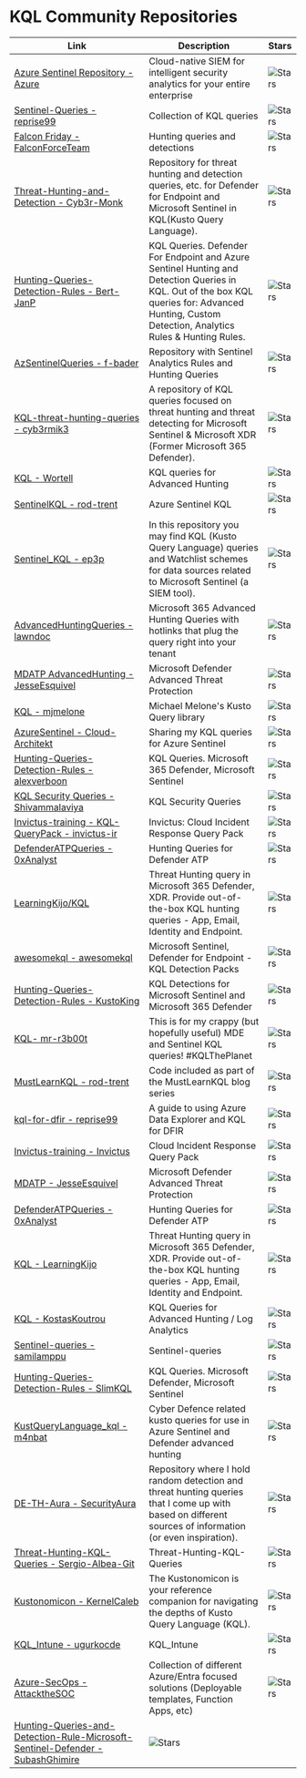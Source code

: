 # KQL Community Repositories
| Link | Description | Stars |
| ------ | ----------- | ----- |
| [Azure Sentinel Repository - Azure](https://github.com/Azure/Azure-Sentinel) | Cloud-native SIEM for intelligent security analytics for your entire enterprise |![Stars](https://img.shields.io/github/stars/Azure/Azure-Sentinel?style=flat-square&labelColor=343b41) | 
| [Sentinel-Queries - reprise99](https://github.com/reprise99/Sentinel-Queries)    |  Collection of KQL queries | ![Stars](https://img.shields.io/github/stars/reprise99/Sentinel-Queries?style=flat-square&labelColor=343b41) | 
| [Falcon Friday - FalconForceTeam](https://github.com/FalconForceTeam/FalconFriday) | Hunting queries and detections | ![Stars](https://img.shields.io/github/stars/FalconForceTeam/FalconFriday?style=flat-square&labelColor=343b41) |
| [Threat-Hunting-and-Detection - Cyb3r-Monk](https://github.com/Cyb3r-Monk/Threat-Hunting-and-Detection) | Repository for threat hunting and detection queries, etc. for Defender for Endpoint and Microsoft Sentinel in KQL(Kusto Query Language). | ![Stars](https://img.shields.io/github/stars/Cyb3r-Monk/Threat-Hunting-and-Detection?style=flat-square&labelColor=343b41) |
| [Hunting-Queries-Detection-Rules - Bert-JanP](https://github.com/Bert-JanP/Hunting-Queries-Detection-Rules) | KQL Queries. Defender For Endpoint and Azure Sentinel Hunting and Detection Queries in KQL. Out of the box KQL queries for: Advanced Hunting, Custom Detection, Analytics Rules & Hunting Rules. | ![Stars](https://img.shields.io/github/stars/Bert-JanP/Hunting-Queries-Detection-Rules?style=flat-square&labelColor=343b41) |
| [AzSentinelQueries - f-bader](https://github.com/f-bader/AzSentinelQueries) | Repository with Sentinel Analytics Rules and Hunting Queries  | ![Stars](https://img.shields.io/github/stars/f-bader/AzSentinelQueries?style=flat-square&labelColor=343b41) |
| [KQL-threat-hunting-queries - cyb3rmik3](https://github.com/cyb3rmik3/KQL-threat-hunting-queries) | A repository of KQL queries focused on threat hunting and threat detecting for Microsoft Sentinel & Microsoft XDR (Former Microsoft 365 Defender).  | ![Stars](https://img.shields.io/github/stars/cyb3rmik3/KQL-threat-hunting-queries?style=flat-square&labelColor=343b41) |
| [KQL - Wortell](https://github.com/wortell/KQL) |  KQL queries for Advanced Hunting  | ![Stars](https://img.shields.io/github/stars/wortell/KQL?style=flat-square&labelColor=343b41) |
| [SentinelKQL - rod-trent](https://github.com/rod-trent/SentinelKQL) |  Azure Sentinel KQL  | ![Stars](https://img.shields.io/github/stars/rod-trent/SentinelKQL?style=flat-square&labelColor=343b41) |
| [Sentinel_KQL - ep3p](https://github.com/ep3p/Sentinel_KQL) | In this repository you may find KQL (Kusto Query Language) queries and Watchlist schemes for data sources related to Microsoft Sentinel (a SIEM tool). | ![Stars](https://img.shields.io/github/stars/ep3p/Sentinel_KQL?style=flat-square&labelColor=343b41) |
| [AdvancedHuntingQueries - lawndoc](https://github.com/lawndoc/AdvancedHuntingQueries) | Microsoft 365 Advanced Hunting Queries with hotlinks that plug the query right into your tenant  | ![Stars](https://img.shields.io/github/stars/lawndoc/AdvancedHuntingQueries?style=flat-square&labelColor=343b41) |
| [MDATP AdvancedHunting - JesseEsquivel](https://github.com/JesseEsquivel/MDATP/tree/master/AdvancedHunting) | Microsoft Defender Advanced Threat Protection  | ![Stars](https://img.shields.io/github/stars/JesseEsquivel/MDATP?style=flat-square&labelColor=343b41) |
| [KQL - mjmelone](https://github.com/mjmelone/KQL/tree/master) |  Michael Melone's Kusto Query library  | ![Stars](https://img.shields.io/github/stars/mjmelone/KQL?style=flat-square&labelColor=343b41) |
| [AzureSentinel - Cloud-Architekt](https://github.com/Cloud-Architekt/AzureSentinel) | Sharing my KQL queries for Azure Sentinel | ![Stars](https://img.shields.io/github/stars/Cloud-Architekt/AzureSentinel?style=flat-square&labelColor=343b41) |
| [Hunting-Queries-Detection-Rules - alexverboon](https://github.com/alexverboon/Hunting-Queries-Detection-Rules) | KQL Queries. Microsoft 365 Defender, Microsoft Sentinel | ![Stars](https://img.shields.io/github/stars/alexverboon/Hunting-Queries-Detection-Rules?style=flat-square&labelColor=343b41) |
| [KQL Security Queries - Shivammalaviya](https://gist.github.com/Shivammalaviya) | KQL Security Queries | ![Stars](https://img.shields.io/badge/Gist-No%20Stars-lightgrey?style=flat-square&labelColor=343b41) |
| [Invictus-training - KQL-QueryPack - invictus-ir](https://github.com/invictus-ir/Invictus-training/tree/main/KQL-QueryPack) | Invictus: Cloud Incident Response Query Pack | ![Stars](https://img.shields.io/github/stars/invictus-ir/Invictus-training?style=flat-square&labelColor=343b41) |
| [DefenderATPQueries - 0xAnalyst](https://github.com/0xAnalyst/DefenderATPQueries) | Hunting Queries for Defender ATP | ![Stars](https://img.shields.io/github/stars/0xAnalyst/DefenderATPQueries?style=flat-square&labelColor=343b41) |
| [LearningKijo/KQL](https://github.com/LearningKijo/KQL) | Threat Hunting query in Microsoft 365 Defender, XDR. Provide out-of-the-box KQL hunting queries - App, Email, Identity and Endpoint. | ![Stars](https://img.shields.io/github/stars/LearningKijo/KQL?style=flat-square&labelColor=343b41) |
| [ awesomekql  - awesomekql ](https://github.com/cylaris/awesomekql) | Microsoft Sentinel, Defender for Endpoint - KQL Detection Packs | ![Stars](https://img.shields.io/github/stars/cylaris/awesomekql?style=flat-square&labelColor=343b41) |
| [Hunting-Queries-Detection-Rules - KustoKing](https://github.com/KustoKing/Hunting-Queries-Detection-Rules) | KQL Detections for Microsoft Sentinel and Microsoft 365 Defender | ![Stars](https://img.shields.io/github/stars/KustoKing/Hunting-Queries-Detection-Rules?style=flat-square&labelColor=343b41)
| [KQL- mr-r3b00t](https://github.com/mr-r3b00t/KQL) | This is for my crappy (but hopefully useful) MDE and Sentinel KQL queries! #KQLThePlanet  | ![Stars](https://img.shields.io/github/stars/mr-r3b00t/KQL?style=flat-square&labelColor=343b41)
| [MustLearnKQL - rod-trent](https://github.com/rod-trent/MustLearnKQL) | Code included as part of the MustLearnKQL blog series | ![Stars](https://img.shields.io/github/stars/rod-trent/MustLearnKQL?style=flat-square&labelColor=343b41) |
| [kql-for-dfir - reprise99](https://github.com/reprise99/kql-for-dfir) | A guide to using Azure Data Explorer and KQL for DFIR | ![Stars](https://img.shields.io/github/stars/reprise99/kql-for-dfir?style=flat-square&labelColor=343b41) |
| [Invictus-training - Invictus](https://github.com/invictus-ir/Invictus-training/tree/main/KQL-QueryPack) | Cloud Incident Response Query Pack | ![Stars](https://img.shields.io/github/stars/invictus-ir/Invictus-training?style=flat-square&labelColor=343b41) |
| [MDATP - JesseEsquivel](https://github.com/JesseEsquivel/MDATP/tree/master/AdvancedHunting) | Microsoft Defender Advanced Threat Protection | ![Stars](https://img.shields.io/github/stars/JesseEsquivel/MDATP?style=flat-square&labelColor=343b41) |
| [DefenderATPQueries - 0xAnalyst](https://github.com/0xAnalyst/DefenderATPQueries) | Hunting Queries for Defender ATP | ![Stars](https://img.shields.io/github/stars/0xAnalyst/DefenderATPQueries?style=flat-square&labelColor=343b41) |
| [KQL - LearningKijo](https://github.com/LearningKijo/KQL) | Threat Hunting query in Microsoft 365 Defender, XDR. Provide out-of-the-box KQL hunting queries - App, Email, Identity and Endpoint. | ![Stars](https://img.shields.io/github/stars/LearningKijo/KQL?style=flat-square&labelColor=343b41) |
| [KQL - KostasKoutrou](https://github.com/KostasKoutrou/KQL/tree/main) | KQL Queries for Advanced Hunting / Log Analytics | ![Stars](https://img.shields.io/github/stars/KostasKoutrou/KQL?style=flat-square&labelColor=343b41) |
| [Sentinel-queries - samilamppu](https://github.com/samilamppu/Sentinel-queries) | Sentinel-queries | ![Stars](https://img.shields.io/github/stars/samilamppu/Sentinel-queries?style=flat-square&labelColor=343b41) |
| [Hunting-Queries-Detection-Rules - SlimKQL](https://github.com/SlimKQL/Hunting-Queries-Detection-Rules) | KQL Queries. Microsoft Defender, Microsoft Sentinel | ![Stars](https://img.shields.io/github/stars/SlimKQL/Hunting-Queries-Detection-Rules?style=flat-square&labelColor=343b41) |
| [KustQueryLanguage_kql - m4nbat](https://github.com/m4nbat/KustQueryLanguage_kql) | Cyber Defence related kusto queries for use in Azure Sentinel and Defender advanced hunting | ![Stars](https://img.shields.io/github/stars/m4nbat/KustQueryLanguage_kql?style=flat-square&labelColor=343b41) |
| [DE-TH-Aura - SecurityAura](https://github.com/SecurityAura/DE-TH-Aura/tree/main) | Repository where I hold random detection and threat hunting queries that I come up with based on different sources of information (or even inspiration). | ![Stars](https://img.shields.io/github/stars/SecurityAura/DE-TH-Aura?style=flat-square&labelColor=343b41) |
| [Threat-Hunting-KQL-Queries - Sergio-Albea-Git](https://github.com/Sergio-Albea-Git/Threat-Hunting-KQL-Queries) | Threat-Hunting-KQL-Queries | ![Stars](https://img.shields.io/github/stars/Sergio-Albea-Git/Threat-Hunting-KQL-Queries?style=flat-square&labelColor=343b41) |
| [Kustonomicon - KernelCaleb](https://github.com/KernelCaleb/Kustonomicon) | The Kustonomicon is your reference companion for navigating the depths of Kusto Query Language (KQL). | ![Stars](https://img.shields.io/github/stars/KernelCaleb/Kustonomicon?style=flat-square&labelColor=343b41) |
| [KQL_Intune - ugurkocde](https://github.com/ugurkocde/KQL_Intune) | KQL_Intune | ![Stars](https://img.shields.io/github/stars/ugurkocde/KQL_Intune?style=flat-square&labelColor=343b41) |
| [Azure-SecOps - AttacktheSOC](https://github.com/AttacktheSOC/Azure-SecOps/tree/main/KQL) | Collection of different Azure/Entra focused solutions (Deployable templates, Function Apps, etc) | ![Stars](https://img.shields.io/github/stars/AttacktheSOC/Azure-SecOps?style=flat-square&labelColor=343b41) |
| [Hunting-Queries-and-Detection-Rule-Microsoft-Sentinel-Defender - SubashGhimire ](https://github.com/SubashGhimire/Hunting-Queries-and-Detection-Rule-Microsoft-Sentinel-Defender) | ![Stars](https://img.shields.io/github/stars/SubashGhimire/Hunting-Queries-and-Detection-Rule-Microsoft-Sentinel-Defender?style=flat-square&labelColor=343b41) |